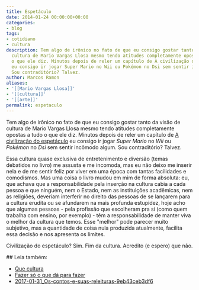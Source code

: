 ```yaml
---
title: Espetáculo
date: 2014-01-24 00:00:00+00:00
categories:
- blog
tags:
- cotidiano
- cultura
description: Tem algo de irônico no fato de que eu consigo gostar tanto da visão de
  cultura de Mario Vargas Llosa mesmo tendo atitudes completamente opostas a tudo
  o que ele diz. Minutos depois de reler um capítulo de A civilização do espetáculo
  eu consigo ir jogar Super Mario no Wii ou Pokémon no Dsi sem sentir incômodo algum.
  Sou contraditório? Talvez.
author: Marcos Ramon
aliases:
- '[[Mario Vargas Llosa]]'
- '[[cultura]]'
- '[[arte]]'
permalink: espetaculo
---
```

Tem algo de irônico no fato de que eu consigo gostar tanto da visão de cultura de Mario Vargas Llosa mesmo tendo atitudes completamente opostas a tudo o que ele diz. Minutos depois de reler um capítulo de [A civilização do espetáculo](http://www.objetiva.com.br/livro_ficha.php?id=1286) eu consigo ir jogar *Super Mario* no *Wii* ou *Pokémon* no *Dsi* sem sentir incômodo algum. Sou contraditório? Talvez.

Essa cultura quase exclusiva de entretenimento e diversão (temas debatidos no livro) me assusta e me incomoda, mas eu não deixo me inserir nela e de me sentir feliz por viver em uma época com tantas facilidades e comodismos. Mas uma coisa o livro mudou em mim de forma absoluta: eu, que achava que a responsabilidade pela inserção na cultura cabia a cada pessoa e que ninguém, nem o Estado, nem as instituições acadêmicas, nem as religiões, deveriam interferir no direito das pessoas de se lançarem para a cultura erudita ou se afundarem na mais profunda estupidez, hoje acho que algumas pessoas - pela profissão que escolheram pra si (como quem trabalha com ensino, por exemplo) - têm a responsabilidade de manter viva o melhor da cultura que temos. Esse "melhor" pode parecer muito subjetivo, mas a quantidade de coisa nula produzida atualmente, facilita essa decisão e nos apresenta os limites.

Civilização do espetáculo? Sim. Fim da cultura. Acredito (e espero) que não.

<div class="leia-tambem" markdown="1">
## Leia também:

- <a href="/que-cultura">Que cultura</a>
- <a href="/fazer-so-o-que-da-para-fazer">Fazer só o que dá para fazer</a>
- <a href="/html-import2017-01-31os-contos-e-suas-releituras-9eb43ceb3df6">2017-01-31_Os-contos-e-suas-releituras-9eb43ceb3df6</a>
</div>